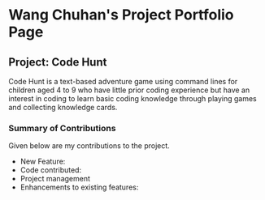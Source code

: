 # Wang Chuhan's Project Portfolio Page

## Project: Code Hunt

Code Hunt is a text-based adventure game using command lines for children aged 
4 to 9 who have little prior coding experience but have an interest in coding 
to learn basic coding knowledge through playing games and collecting knowledge cards.

### Summary of Contributions
Given below are my contributions to the project.

* New Feature:
* Code contributed:
* Project management
* Enhancements to existing features: